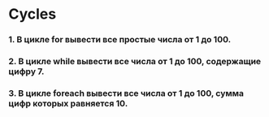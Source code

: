 # Cycles

### 1. В цикле for вывести все простые числа от 1 до 100.

### 2. В цикле while вывести все числа от 1 до 100, содержащие цифру 7.

### 3. В цикле foreach вывести все числа от 1 до 100, сумма цифр которых равняется 10.